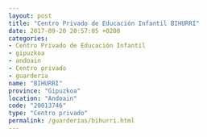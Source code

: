 ```yaml
---
layout: post
title: "Centro Privado de Educación Infantil BIHURRI"
date: 2017-09-20 20:57:05 +0200
categories:
- Centro Privado de Educación Infantil
- gipuzkoa
- andoain
- Centro privado
- guarderia
name: "BIHURRI"
province: "Gipuzkoa"
location: "Andoain"
code: "20013746"
type: "Centro privado"
permalink: /guarderias/bihurri.html
---
```

